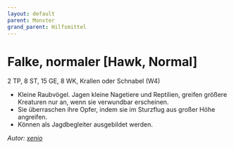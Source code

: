 ```yaml
---
layout: default
parent: Monster
grand_parent: Hilfsmittel
---
```


# Falke, normaler [Hawk, Normal]
2 TP, 8 ST, 15 GE, 8 WK, Krallen oder Schnabel (W4)
- Kleine Raubvögel. Jagen kleine Nagetiere und Reptilien, greifen größere Kreaturen nur an, wenn sie verwundbar erscheinen.
- Sie überraschen ihre Opfer, indem sie im Sturzflug aus großer Höhe angreifen.
- Können als Jagdbegleiter ausgebildet werden.

*Autor: [xenio](https://xenioinabottle.blogspot.com)*
